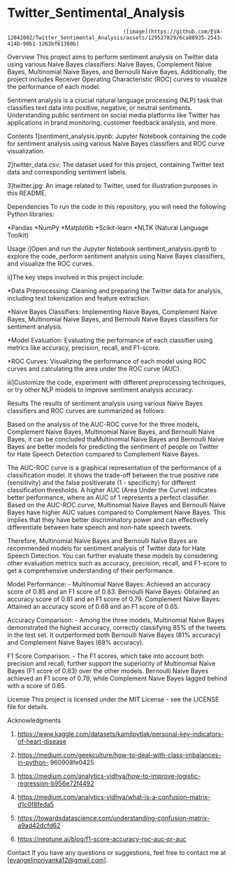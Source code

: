 # Twitter_Sentimental_Analysis

                                         ![image](https://github.com/EVA-12042002/Twitter_Sentimental_Analysis/assets/129527829/6ca88935-2543-414b-90b1-1263bf61360b)

Overview
This project aims to perform sentiment analysis on Twitter data using various Naive Bayes classifiers: Naive Bayes, Complement Naive Bayes, Multinomial Naive Bayes, and Bernoulli Naive Bayes. Additionally, the project includes Receiver Operating Characteristic (ROC) curves to visualize the performance of each model.

Sentiment analysis is a crucial natural language processing (NLP) task that classifies text data into positive, negative, or neutral sentiments. Understanding public sentiment on social media platforms like Twitter has applications in brand monitoring, customer feedback analysis, and more.


Contents
1]sentiment_analysis.ipynb: Jupyter Notebook containing the code for sentiment analysis using various Naive Bayes classifiers and ROC curve visualization.

2]twitter_data.csv: The dataset used for this project, containing Twitter text data and corresponding sentiment labels.

3]twitter.jpg: An image related to Twitter, used for illustration purposes in this README.

Dependencies
To run the code in this repository, you will need the following Python libraries:

*Pandas
*NumPy
*Matplotlib
*Scikit-learn
*NLTK (Natural Language Toolkit)

Usage
i]Open and run the Jupyter Notebook sentiment_analysis.ipynb to explore the code, perform sentiment analysis using Naive Bayes classifiers, and visualize the ROC curves.

ii]The key steps involved in this project include:

*Data Preprocessing: Cleaning and preparing the Twitter data for analysis, including text tokenization and feature extraction.

*Naive Bayes Classifiers: Implementing Naive Bayes, Complement Naive Bayes, Multinomial Naive Bayes, and Bernoulli Naive Bayes classifiers for sentiment analysis.

*Model Evaluation: Evaluating the performance of each classifier using metrics like accuracy, precision, recall, and F1-score.

*ROC Curves: Visualizing the performance of each model using ROC curves and calculating the area under the ROC curve (AUC).

iii]Customize the code, experiment with different preprocessing techniques, or try other NLP models to improve sentiment analysis accuracy.

Results
The results of sentiment analysis using various Naive Bayes classifiers and ROC curves are summarized as follows:

Based on the analysis of the AUC-ROC curve for the three models, Complement Naive Bayes, Multinomial Naive Bayes, and Bernoulli Naive Bayes, it can be concluded thaMultinomial Naive Bayes and Bernoulli Naive Bayes are better models for predicting the sentiment of people on Twitter for Hate Speech Detection compared to Complement Naive Bayes.

The AUC-ROC curve is a graphical representation of the performance of a classification model. It shows the trade-off between the true positive rate (sensitivity) and the false positiverate (1 - specificity) for different classification thresholds. A higher AUC (Area Under the Curve) indicates better performance, where an AUC of 1 represents a perfect classifier. Based on the AUC-ROC curve, Multinomial Naive Bayes and Bernoulli Naive Bayes have higher AUC values compared to Complement Naive Bayes. This implies that they have better discriminatory power and can effectively differentiate between hate speech and non-hate
speech tweets.

Therefore, Multinomial Naive Bayes and Bernoulli Naive Bayes are recommended models for sentiment analysis of Twitter data for Hate Speech Detection. You can further evaluate these models by considering other evaluation metrics such as accuracy, precision, recall, and F1-score to get a comprehensive understanding of their performance.

Model Performance: -
Multinomial Naive Bayes: Achieved an accuracy score of 0.85 and an F1 score of 0.83.
Bernoulli Naive Bayes: Obtained an accuracy score of 0.81 and an F1 score of 0.79.
Complement Naive Bayes: Attained an accuracy score of 0.68 and an F1 score of 0.65.

Accuracy Comparison: -
Among the three models, Multinomial Naive Bayes demonstrated the highest accuracy,
correctly classifying 85% of the tweets in the test set. It outperformed both Bernoulli Naive
Bayes (81% accuracy) and Complement Naive Bayes (68% accuracy).

F1 Score Comparison: -
The F1 scores, which take into account both precision and recall, further support the
superiority of Multinomial Naive Bayes (F1 score of 0.83) over the other models. Bernoulli
Naive Bayes achieved an F1 score of 0.79, while Complement Naive Bayes lagged behind
with a score of 0.65.

License
This project is licensed under the MIT License - see the LICENSE file for details.

Acknowledgments

1. https://www.kaggle.com/datasets/kamilpytlak/personal-key-indicators-of-heart-disease
  
2. https://medium.com/geekculture/how-to-deal-with-class-imbalances-in-python-
960908fe0425
   
3. https://medium.com/analytics-vidhya/how-to-improve-logistic-regression-b956e72f4492
   
4. https://medium.com/analytics-vidhya/what-is-a-confusion-matrix-d1c0f8feda5
   
5. https://towardsdatascience.com/understanding-confusion-matrix-a9ad42dcfd62
   
6. https://neptune.ai/blog/f1-score-accuracy-roc-auc-pr-auc

Contact
If you have any questions or suggestions, feel free to contact me at [evangelinpriyanka12@gmail.com].


   



